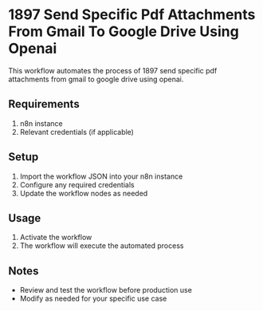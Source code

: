 # 1897 Send Specific Pdf Attachments From Gmail To Google Drive Using Openai

This workflow automates the process of 1897 send specific pdf attachments from gmail to google drive using openai.

## Requirements

1. n8n instance
2. Relevant credentials (if applicable)

## Setup

1. Import the workflow JSON into your n8n instance
2. Configure any required credentials
3. Update the workflow nodes as needed

## Usage

1. Activate the workflow
2. The workflow will execute the automated process

## Notes

- Review and test the workflow before production use
- Modify as needed for your specific use case
